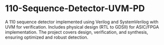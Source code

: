 # 110-Sequence-Detector-UVM-PD
A 110 sequence detector implemented using Verilog and SystemVerilog with UVM for verification. Includes physical design (RTL to GDSII) for ASIC/FPGA implementation. The project covers design, verification, and synthesis, ensuring optimized and robust detection.
